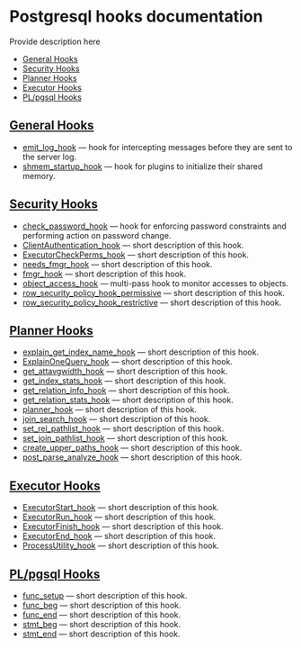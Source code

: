 # Postgresql hooks documentation

Provide description here

* [General Hooks](#general-hooks)
* [Security Hooks](#security-hooks)
* [Planner Hooks](#planner-hooks)
* [Executor Hooks](#executor-hooks)
* [PL/pgsql Hooks](#plpgsql-hooks)


## [General Hooks](Detailed.md#general-hooks)



* [emit_log_hook](Detailed.md#emit_log_hook) — hook for intercepting messages before they are sent to the server log.
* [shmem_startup_hook](Detailed.md#shmem_startup_hook) — hook for plugins to initialize their shared memory.

## [Security Hooks](Detailed.md#security-hooks)



* [check_password_hook](Detailed.md#check_password_hook) — hook for enforcing password constraints and performing action on password change.
* [ClientAuthentication_hook](Detailed.md#ClientAuthentication_hook) — short description of this hook.
* [ExecutorCheckPerms_hook](Detailed.md#ExecutorCheckPerms_hook) — short description of this hook.
* [needs_fmgr_hook](Detailed.md#needs_fmgr_hook) — short description of this hook.
* [fmgr_hook](Detailed.md#fmgr_hook) — short description of this hook.
* [object_access_hook](Detailed.md#object_access_hook) — multi-pass hook to monitor accesses to objects.
* [row_security_policy_hook_permissive](Detailed.md#row_security_policy_hook_permissive) — short description of this hook.
* [row_security_policy_hook_restrictive](Detailed.md#row_security_policy_hook_restrictive) — short description of this hook.

## [Planner Hooks](Detailed.md#planner-hooks)



* [explain_get_index_name_hook](Detailed.md#explain_get_index_name_hook) — short description of this hook.
* [ExplainOneQuery_hook](Detailed.md#ExplainOneQuery_hook) — short description of this hook.
* [get_attavgwidth_hook](Detailed.md#get_attavgwidth_hook) — short description of this hook.
* [get_index_stats_hook](Detailed.md#get_index_stats_hook) — short description of this hook.
* [get_relation_info_hook](Detailed.md#get_relation_info_hook) — short description of this hook.
* [get_relation_stats_hook](Detailed.md#get_relation_stats_hook) — short description of this hook.
* [planner_hook](Detailed.md#planner_hook) — short description of this hook.
* [join_search_hook](Detailed.md#join_search_hook) — short description of this hook.
* [set_rel_pathlist_hook](Detailed.md#set_rel_pathlist_hook) — short description of this hook.
* [set_join_pathlist_hook](Detailed.md#set_join_pathlist_hook) — short description of this hook.
* [create_upper_paths_hook](Detailed.md#create_upper_paths_hook) — short description of this hook.
* [post_parse_analyze_hook](Detailed.md#post_parse_analyze_hook) — short description of this hook.

## [Executor Hooks](Detailed.md#executor-hooks)



* [ExecutorStart_hook](Detailed.md#ExecutorStart_hook) — short description of this hook.
* [ExecutorRun_hook](Detailed.md#ExecutorRun_hook) — short description of this hook.
* [ExecutorFinish_hook](Detailed.md#ExecutorFinish_hook) — short description of this hook.
* [ExecutorEnd_hook](Detailed.md#ExecutorEnd_hook) — short description of this hook.
* [ProcessUtility_hook](Detailed.md#ProcessUtility_hook) — short description of this hook.

## [PL/pgsql Hooks](Detailed.md#plpgsql-hooks)



* [func_setup](Detailed.md#func_setup) — short description of this hook.
* [func_beg](Detailed.md#func_beg) — short description of this hook.
* [func_end](Detailed.md#func_end) — short description of this hook.
* [stmt_beg](Detailed.md#stmt_beg) — short description of this hook.
* [stmt_end](Detailed.md#stmt_end) — short description of this hook.

